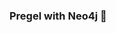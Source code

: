 ### Pregel with Neo4j 🚀



































































































































 














































































































